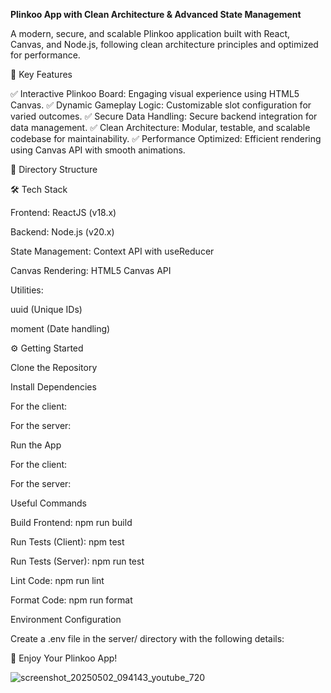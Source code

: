 **Plinkoo App with Clean Architecture & Advanced State Management**

A modern, secure, and scalable Plinkoo application built with React, Canvas, and Node.js, following clean architecture principles and optimized for performance.

🎯 Key Features

✅ Interactive Plinkoo Board: Engaging visual experience using HTML5 Canvas.
✅ Dynamic Gameplay Logic: Customizable slot configuration for varied outcomes.
✅ Secure Data Handling: Secure backend integration for data management.
✅ Clean Architecture: Modular, testable, and scalable codebase for maintainability.
✅ Performance Optimized: Efficient rendering using Canvas API with smooth animations.

📂 Directory Structure

🛠️ Tech Stack

Frontend: ReactJS (v18.x)

Backend: Node.js (v20.x)

State Management: Context API with useReducer

Canvas Rendering: HTML5 Canvas API

Utilities:

uuid (Unique IDs)

moment (Date handling)

⚙️ Getting Started

Clone the Repository

Install Dependencies

For the client:

For the server:

Run the App

For the client:

For the server:

Useful Commands

Build Frontend: npm run build

Run Tests (Client): npm test

Run Tests (Server): npm run test

Lint Code: npm run lint

Format Code: npm run format

Environment Configuration

Create a .env file in the server/ directory with the following details:

🚀 Enjoy Your Plinkoo App!

![screenshot_20250502_094143_youtube_720](https://github.com/user-attachments/assets/86a4996b-6cb7-405b-b8ac-bfed13957d32)




